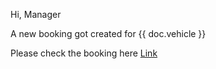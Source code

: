Hi, Manager

A new booking got created for {{ doc.vehicle }} 

Please check the booking here <a  href="/app-ride-booking/{{doc.name}}">Link</a>